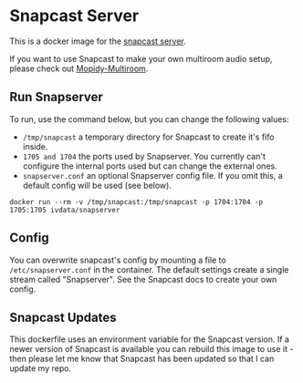 # Snapcast Server
This is a docker image for the [snapcast server](https://github.com/badaix/snapcast).

If you want to use Snapcast to make your own multiroom audio setup, please check out [Mopidy-Multiroom](https://github.com/IVData/dockerfiles/tree/master/mopidy-multiroom).

## Run Snapserver
To run, use the command below, but you can change the following values:

* `/tmp/snapcast` a temporary directory for Snapcast to create it's fifo inside.
* `1705 and 1704` the ports used by Snapserver. You currently can't configure the internal ports used but can change the external ones.
* `snapserver.conf` an optional Snapserver config file. If you omit this, a default config will be used (see below).

`docker run --rm -v /tmp/snapcast:/tmp/snapcast -p 1704:1704 -p 1705:1705 ivdata/snapserver`

## Config
You can overwrite snapcast's config by mounting a file to `/etc/snapserver.conf` in the container. The default settings create a single stream called "Snapserver". See the Snapcast docs to create your own config.

## Snapcast Updates
This dockerfile uses an environment variable for the Snapcast version. If a newer version of Snapcast is available you can rebuild this image to use it - then please let me know that Snapcast has been updated so that I can update my repo.
